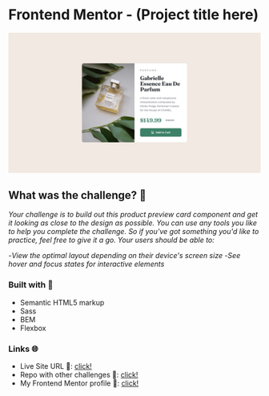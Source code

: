 # Frontend Mentor - (Project title here)

![Image of the project](./design/desktop-design.jpg)

## What was the challenge? 💯

*Your challenge is to build out this product preview card component and get it looking as close to the design as possible.*
*You can use any tools you like to help you complete the challenge. So if you've got something you'd like to practice, feel free to give it a go.*
*Your users should be able to:*

-*View the optimal layout depending on their device's screen size*
-*See hover and focus states for interactive elements*

### Built with 🧱
- Semantic HTML5 markup
- Sass
- BEM
- Flexbox

### Links 🌐

- Live Site URL 🔴: [click!](##########################)
- Repo with other challenges 📁: [click!](https://github.com/kacperkwinta/Frontend-Mentor)
- My Frontend Mentor profile 👦: [click!](https://www.frontendmentor.io/profile/kacperkwinta)

